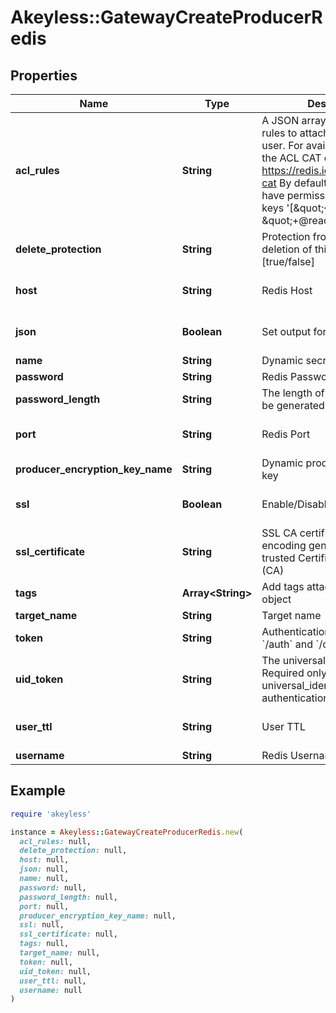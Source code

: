 # Akeyless::GatewayCreateProducerRedis

## Properties

| Name | Type | Description | Notes |
| ---- | ---- | ----------- | ----- |
| **acl_rules** | **String** | A JSON array list of redis ACL rules to attach to the created user. For available rules see the ACL CAT command https://redis.io/commands/acl-cat By default the user will have permissions to read all keys &#39;[\&quot;~*\&quot;, \&quot;+@read\&quot;]&#39; | [optional] |
| **delete_protection** | **String** | Protection from accidental deletion of this item [true/false] | [optional] |
| **host** | **String** | Redis Host | [optional][default to &#39;127.0.0.1&#39;] |
| **json** | **Boolean** | Set output format to JSON | [optional][default to false] |
| **name** | **String** | Dynamic secret name |  |
| **password** | **String** | Redis Password | [optional] |
| **password_length** | **String** | The length of the password to be generated | [optional] |
| **port** | **String** | Redis Port | [optional][default to &#39;6379&#39;] |
| **producer_encryption_key_name** | **String** | Dynamic producer encryption key | [optional] |
| **ssl** | **Boolean** | Enable/Disable SSL [true/false] | [optional][default to false] |
| **ssl_certificate** | **String** | SSL CA certificate in base64 encoding generated from a trusted Certificate Authority (CA) | [optional] |
| **tags** | **Array&lt;String&gt;** | Add tags attached to this object | [optional] |
| **target_name** | **String** | Target name | [optional] |
| **token** | **String** | Authentication token (see &#x60;/auth&#x60; and &#x60;/configure&#x60;) | [optional] |
| **uid_token** | **String** | The universal identity token, Required only for universal_identity authentication | [optional] |
| **user_ttl** | **String** | User TTL | [optional][default to &#39;60m&#39;] |
| **username** | **String** | Redis Username | [optional] |

## Example

```ruby
require 'akeyless'

instance = Akeyless::GatewayCreateProducerRedis.new(
  acl_rules: null,
  delete_protection: null,
  host: null,
  json: null,
  name: null,
  password: null,
  password_length: null,
  port: null,
  producer_encryption_key_name: null,
  ssl: null,
  ssl_certificate: null,
  tags: null,
  target_name: null,
  token: null,
  uid_token: null,
  user_ttl: null,
  username: null
)
```

